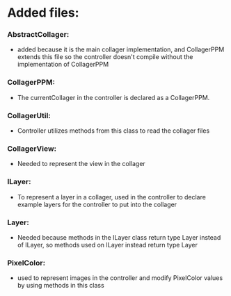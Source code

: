 # Added files:
### AbstractCollager:
- added because it is the main collager implementation, and 
CollagerPPM extends this file so the controller doesn't compile without
the implementation of CollagerPPM

### CollagerPPM:
- The currentCollager in the controller is declared as a CollagerPPM.

### CollagerUtil:
- Controller utilizes methods from this class to read the collager files

### CollagerView:
- Needed to represent the view in the collager

### ILayer:
- To represent a layer in a collager, used in the controller to declare example layers
for the controller to put into the collager

### Layer:
- Needed because methods in the ILayer class return type Layer instead of ILayer, so methods used on ILayer instead 
return type Layer

### PixelColor:
- used to represent images in the controller and modify PixelColor values by using methods in this class
